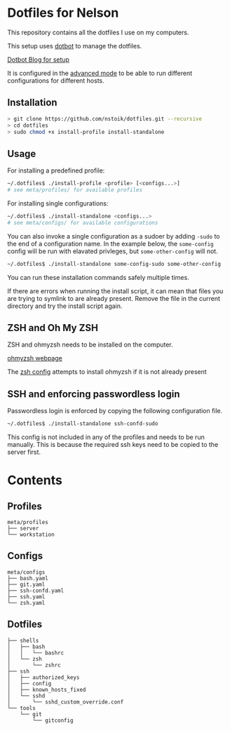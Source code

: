# Dotfiles for Nelson

This repository contains all the dotfiles I use on my computers. 

This setup uses [dotbot](https://github.com/anishathalye/dotbot) to manage the dotfiles. 

[Dotbot Blog for setup](https://www.elliotdenolf.com/posts/bootstrap-your-dotfiles-with-dotbot)

It is configured in the [advanced mode](https://github.com/anishathalye/dotbot/wiki/Tips-and-Tricks#how-can-i-have-different-groups-of-tasks-for-different-hosts-with-different-configurations) to be able to run different configurations for different hosts.

## Installation
``` bash
> git clone https://github.com/nstoik/dotfiles.git --recursive
> cd dotfiles
> sudo chmod +x install-profile install-standalone

```
## Usage
For installing a predefined profile:

``` bash
~/.dotfiles$ ./install-profile <profile> [<configs...>]
# see meta/profiles/ for available profiles
```

For installing single configurations:
``` bash
~/.dotfiles$ ./install-standalone <configs...>
# see meta/configs/ for available configurations
```

You can also invoke a single configuration as a sudoer by adding `-sudo` to the end of a configuration name. In the example below, the `some-config` config will be run with elavated privleges, but `some-other-config` will not.
``` bash
~/.dotfiles$ ./install-standalone some-config-sudo some-other-config
```


You can run these installation commands safely multiple times.

If there are errors when running the install script, it can mean that files you are trying to symlink to are already present. Remove the file in the current directory and try the install script again.

## ZSH and Oh My ZSH
ZSH and ohmyzsh needs to be installed on the computer.

[ohmyzsh webpage](https://github.com/ohmyzsh/ohmyzsh)

The [zsh config](meta/configs/zsh.yaml) attempts to install ohmyzsh if it is not already present
## SSH and enforcing passwordless login
Passwordless login is enforced by copying the following configuration file.

``` bash
~/.dotfiles$ ./install-standalone ssh-confd-sudo
```

This config is not included in any of the profiles and needs to be run manually. This is because the required ssh keys need to be copied to the server first.

# Contents
## Profiles
```
meta/profiles
├── server
└── workstation
```
## Configs
```
meta/configs
├── bash.yaml
├── git.yaml
├── ssh-confd.yaml
├── ssh.yaml
└── zsh.yaml
```
## Dotfiles
```
├── shells
│   ├── bash
│   │   └── bashrc
│   └── zsh
│       └── zshrc
├── ssh
│   ├── authorized_keys
│   ├── config
│   ├── known_hosts_fixed
│   └── sshd
│       └── sshd_custom_override.conf
└── tools
    └── git
        └── gitconfig
```